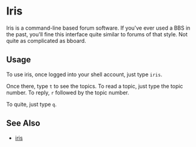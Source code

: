 # Iris

Iris is a command-line based forum software.  If you've ever used a BBS in the past, you'll fine this interface quite similar to forums of that style.  Not quite as complicated as bboard.

## Usage

To use iris, once logged into your shell account, just type `iris`.

Once there, type `t` to see the topics.  To read a topic, just type the topic number.  To reply, `r` followed by the topic number.

To quite, just type `q`.

## See Also
* [iris](/wiki/system/iris)
